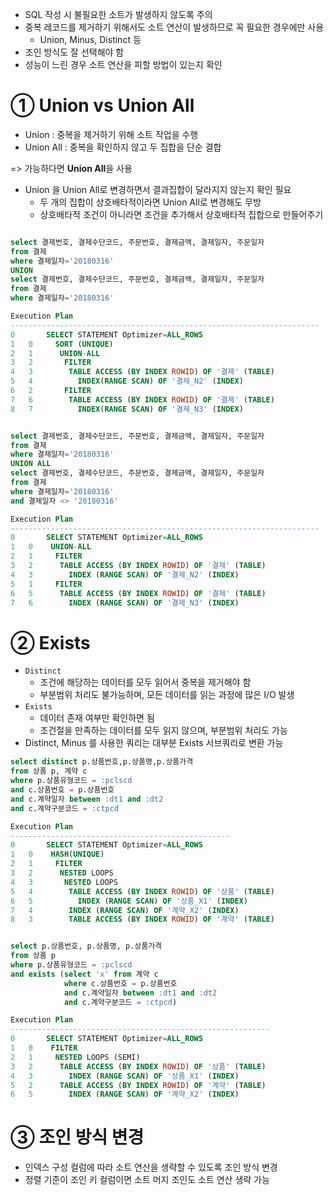 - SQL 작성 시 불필요한 소트가 발생하지 않도록 주의
- 중복 레코드를 제거하기 위해서도 소트 연산이 발생하므로 꼭 필요한 경우에만 사용
	- Union, Minus, Distinct 등
- 조인 방식도 잘 선택해야 함
- 성능이 느린 경우 소트 연산을 피할 방법이 있는지 확인

# ① Union vs Union All 
- Union : 중복을 제거하기 위해 소트 작업을 수행
- Union All : 중복을 확인하지 않고 두 집합을 단순 결합 

=> 가능하다면 **Union All**을 사용

- Union 을 Union All로 변경하면서 결과집합이 달라지지 않는지 확인 필요
	- 두 개의 집합이 상호배타적이라면 Union All로 변경해도 무방
    - 상호배타적 조건이 아니라면 조건을 추가해서 상호배타적 집합으로 만들어주기
```sql

select 결제번호, 결제수단코드, 주문번호, 결제금액, 결제일자, 주문일자 
from 결제
where 결제일자='20180316'
UNION
select 결제번호, 결제수단코드, 주문번호, 결제금액, 결제일자, 주문일자
from 결제
where 결제일자='20180316'

Execution Plan
---------------------------------------------------------------------
0		SELECT STATEMENT Optimizer=ALL_ROWS
1	0	  SORT (UNIQUE)
2	1	   UNION-ALL
3	2	    FILTER
4	3	     TABLE ACCESS (BY INDEX ROWID) OF '결제' (TABLE)
5	4	       INDEX(RANGE SCAN) OF '결제_N2' (INDEX)
6	2	    FILTER 
7	6	     TABLE ACCESS (BY INDEX ROWID) OF '결제' (TABLE)
8	7	       INDEX(RANGE SCAN) OF '결제_N3' (INDEX)


select 결제번호, 결제수단코드, 주문번호, 결제금액, 결제일자, 주문일자 
from 결제
where 결제일자='20180316'
UNION ALL
select 결제번호, 결제수단코드, 주문번호, 결제금액, 결제일자, 주문일자
from 결제
where 결제일자='20180316'
and 결제일자 <> '20180316'

Execution Plan
---------------------------------------------------------------------
0		SELECT STATEMENT Optimizer=ALL_ROWS
1	0	 UNION-ALL
2	1	  FILTER
3	2	   TABLE ACCESS (BY INDEX ROWID) OF '결제' (TABLE)
4	3	     INDEX (RANGE SCAN) OF '결제_N2' (INDEX)
5	1	  FILTER
6	5	   TABLE ACCESS (BY INDEX ROWID) OF '결제' (TABLE)
7	6	     INDEX (RANGE SCAN) OF '결제_N3' (INDEX)
```

# ② Exists
- `Distinct`
	- 조건에 해당하는 데이터를 모두 읽어서 중복을 제거해야 함
    - 부분범위 처리도 불가능하며, 모든 데이터를 읽는 과정에 많은 I/O 발생 
- `Exists`
	- 데이터 존재 여부만 확인하면 됨
    - 조건절을 만족하는 데이터를 모두 읽지 않으며, 부분범위 처리도 가능
- Distinct, Minus 를 사용한 쿼리는 대부분 Exists 서브쿼리로 변환 가능 
```sql
select distinct p.상품번호,p.상품명,p.상품가격
from 상품 p, 계약 c
where p.상품유형코드 = :pclscd
and c.상품번호 = p.상품번호
and c.계약일자 between :dt1 and :dt2
and c.계약구분코드 = :ctpcd

Execution Plan
-------------------------------------------------
0		SELECT STATEMENT Optimizer=ALL_ROWS 
1	0	 HASH(UNIQUE)
2	1 	  FILTER
3	2	   NESTED LOOPS
4	3	    NESTED LOOPS 
5	4	     TABLE ACCESS (BY INDEX ROWID) OF '상품' (TABLE)
6	5	       INDEX (RANGE SCAN) OF '상품_X1' (INDEX)
7	4	     INDEX (RANGE SCAN) OF '계약_X2' (INDEX)
8	3	     TABLE ACCESS (BY INDEX ROWID) OF '계약' (TABLE)


select p.상품번호, p.상품명, p.상품가격
from 상품 p
where p.상품유형코드 = :pclscd
and exists (select 'x' from 계약 c
			where c.상품번호 = p.상품번호
            and c.계약일자 between :dt1 and :dt2
            and c.계약구분코드 = :ctpcd)

Execution Plan
----------------------------------------------------------
0		SELECT STATEMENT Optimizer=ALL_ROWS
1	0	 FILTER
2	1	  NESTED LOOPS (SEMI)
3	2	   TABLE ACCESS (BY INDEX ROWID) OF '상품' (TABLE)
4	3	     INDEX (RANGE SCAN) OF '상품_X1' (INDEX)
5	2	   TABLE ACCESS (BY INDEX ROWID) OF '계약' (TABLE)
6	5	     INDEX (RANGE SCAN) OF '계약_X2' (INDEX)
```

# ③ 조인 방식 변경 
- 인덱스 구성 컬럼에 따라 소트 연산을 생략할 수 있도록 조인 방식 변경
- 정렬 기준이 조인 키 컬럼이면 소트 머지 조인도 소트 연산 생략 가능 


